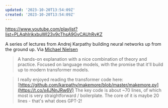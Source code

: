 ```yaml
---
updated: '2023-10-20T13:54:09Z'
created: '2023-10-20T13:54:09Z'
---
```

https://www.youtube.com/playlist?list=PLAqhIrjkxbuWI23v9cThsA9GvCAUhRvKZ

A series of lectures from Andrej Karpathy building neural networks up from the ground up. Via [Michael Nielsen](https://twitter.com/michael_nielsen/status/1578499211342946305)

> A hands-on explanation with a nice combination of theory and practice. Focused on language models, with the promise that it'll build up to modern transformer models.

> I really enjoyed reading the transformer code here: [https://github.com/karpathy/makemore/blob/master/makemore.py](https://t.co/x4JNnJRw6V) The key code is about ~70 lines, of which most is very straightforward / boilerplate. The core of it is maybe 20 lines - that's what does GPT-2!